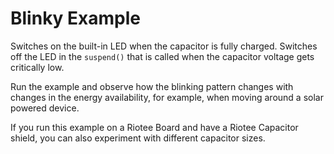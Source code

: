 # Blinky Example

Switches on the built-in LED when the capacitor is fully charged.
Switches off the LED in the `suspend()` that is called when the capacitor voltage gets critically low.

Run the example and observe how the blinking pattern changes with changes in the energy availability, for example, when moving around a solar powered device.

If you run this example on a Riotee Board and have a Riotee Capacitor shield, you can also experiment with different capacitor sizes.